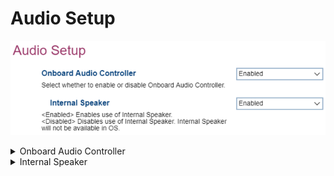 # Audio Setup #

![](./img/thinkcenter_audio_setup.png)

<details><summary>Onboard Audio Controller</summary>

Options:

1.  **Enabled** - Default.
2.  Disabled - disables onboard audio controller.

| WMI Setting name | Values | SVP or SMP Req'd |
|:---|:---|:---|
| OnboardAudioController | Disabled, Enabled | yes |

</details>

<details><summary>Internal Speaker</summary>

Options:

1.  **Enabled** - Default.
2.  Disabled - disables the internal speaker.

| WMI Setting name | Values | SVP or SMP Req'd |
|:---|:---|:---|
| InternalSpeaker | Disabled, Enabled | yes |

<!-- MODEL: NOT M90q -->

</details>

